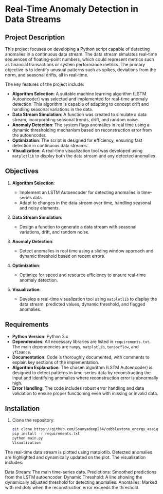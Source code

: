 # Real-Time Anomaly Detection in Data Streams

## Project Description

This project focuses on developing a Python script capable of detecting anomalies in a continuous data stream. The data stream simulates real-time sequences of floating-point numbers, which could represent metrics such as financial transactions or system performance metrics. The primary objective is to identify unusual patterns such as spikes, deviations from the norm, and seasonal drifts, all in real-time.

The key features of the project include:

- **Algorithm Selection**: A suitable machine learning algorithm (LSTM Autoencoder) was selected and implemented for real-time anomaly detection. This algorithm is capable of adapting to concept drift and handling seasonal variations in the data.
- **Data Stream Simulation**: A function was created to simulate a data stream, incorporating seasonal trends, drift, and random noise.
- **Anomaly Detection**: The system flags anomalies in real time using a dynamic thresholding mechanism based on reconstruction error from the autoencoder.
- **Optimization**: The script is designed for efficiency, ensuring fast detection in continuous data streams.
- **Visualization**: A real-time visualization tool was developed using `matplotlib` to display both the data stream and any detected anomalies.

## Objectives

1. **Algorithm Selection**:
   - Implement an LSTM Autoencoder for detecting anomalies in time-series data.
   - Adapt to changes in the data stream over time, handling seasonal and noisy elements.

2. **Data Stream Simulation**:
   - Design a function to generate a data stream with seasonal variations, drift, and random noise.
   
3. **Anomaly Detection**:
   - Detect anomalies in real time using a sliding window approach and dynamic threshold based on recent errors.

4. **Optimization**:
   - Optimize for speed and resource efficiency to ensure real-time anomaly detection.

5. **Visualization**:
   - Develop a real-time visualization tool using `matplotlib` to display the data stream, predicted values, dynamic threshold, and flagged anomalies.

## Requirements

- **Python Version**: Python 3.x
- **Dependencies**: All necessary libraries are listed in `requirements.txt`. The main dependencies are `numpy`, `matplotlib`, `tensorflow`, and `yfinance`.
- **Documentation**: Code is thoroughly documented, with comments to explain key sections of the implementation.
- **Algorithm Explanation**: The chosen algorithm (LSTM Autoencoder) is designed to detect patterns in time-series data by reconstructing the input and identifying anomalies where reconstruction error is abnormally high.
- **Error Handling**: The code includes robust error handling and data validation to ensure proper functioning even with missing or invalid data.

## Installation

1. Clone the repository:
   ```bash
   git clone https://github.com/Soumyadeep254/cobblestone_energy_assignment
   pip install -r requirements.txt
   python main.py
   Visualization
The real-time data stream is plotted using matplotlib. Detected anomalies are highlighted and dynamically updated on the plot. The visualization includes:

Data Stream: The main time-series data.
Predictions: Smoothed predictions from the LSTM autoencoder.
Dynamic Threshold: A line showing the dynamically adjusted threshold for detecting anomalies.
Anomalies: Marked with red dots when the reconstruction error exceeds the threshold.


